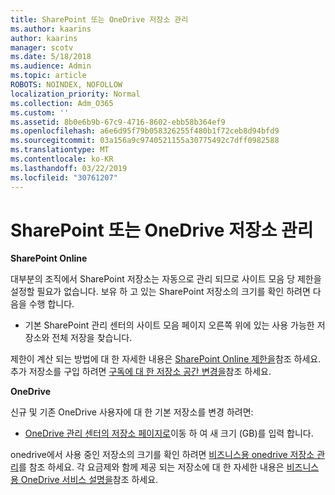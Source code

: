 ```yaml
---
title: SharePoint 또는 OneDrive 저장소 관리
ms.author: kaarins
author: kaarins
manager: scotv
ms.date: 5/18/2018
ms.audience: Admin
ms.topic: article
ROBOTS: NOINDEX, NOFOLLOW
localization_priority: Normal
ms.collection: Adm_O365
ms.custom: ''
ms.assetid: 8b0e6b9b-67c9-4716-8602-ebb58b364ef9
ms.openlocfilehash: a6e6d95f79b058326255f480b1f72ceb8d94bfd9
ms.sourcegitcommit: 03a156a9c9740521155a30775492c7dff0982588
ms.translationtype: MT
ms.contentlocale: ko-KR
ms.lasthandoff: 03/22/2019
ms.locfileid: "30761207"
---
```

# <a name="manage-your-sharepoint-or-onedrive-storage"></a>SharePoint 또는 OneDrive 저장소 관리

 **SharePoint Online**
  
대부분의 조직에서 SharePoint 저장소는 자동으로 관리 되므로 사이트 모음 당 제한을 설정할 필요가 없습니다. 보유 하 고 있는 SharePoint 저장소의 크기를 확인 하려면 다음을 수행 합니다.
  
- 기본 SharePoint 관리 센터의 사이트 모음 페이지 오른쪽 위에 있는 사용 가능한 저장소와 전체 저장을 찾습니다.
    
제한이 계산 되는 방법에 대 한 자세한 내용은 [SharePoint Online 제한을](https://go.microsoft.com/fwlink/p/?LinkID=856113)참조 하세요. 추가 저장소를 구입 하려면 [구독에 대 한 저장소 공간 변경을](https://go.microsoft.com/fwlink/?linkid=866428)참조 하세요.
  
 **OneDrive**
  
신규 및 기존 OneDrive 사용자에 대 한 기본 저장소를 변경 하려면:
  
- [OneDrive 관리 센터의 저장소 페이지로](https://admin.onedrive.com/?v=StorageSettings)이동 하 여 새 크기 (GB)를 입력 합니다.
    
onedrive에서 사용 중인 저장소의 크기를 확인 하려면 [비즈니스용 onedrive 저장소 관리](https://go.microsoft.com/fwlink/?linkid=866429)를 참조 하세요. 각 요금제와 함께 제공 되는 저장소에 대 한 자세한 내용은 [비즈니스용 OneDrive 서비스 설명을](https://go.microsoft.com/fwlink/p/?LinkID=826071)참조 하세요.
  

